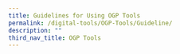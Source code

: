 ```yaml
---
title: Guidelines for Using OGP Tools
permalink: /digital-tools/OGP-Tools/Guideline/
description: ""
third_nav_title: OGP Tools
---
```

